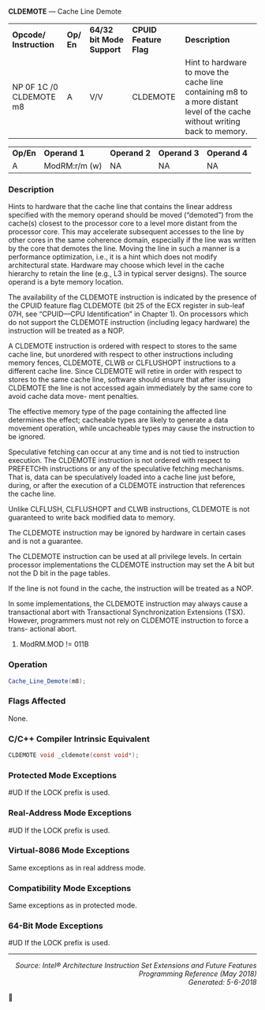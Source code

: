 <b>CLDEMOTE</b> — Cache Line Demote
<table>
	<tr>
		<td><b>Opcode/ Instruction</b></td>
		<td><b>Op/ En</b></td>
		<td><b>64/32 bit Mode Support</b></td>
		<td><b>CPUID Feature Flag</b></td>
		<td><b>Description</b></td>
	</tr>
	<tr>
		<td>NP 0F 1C /0 CLDEMOTE m8</td>
		<td>A</td>
		<td>V/V</td>
		<td>CLDEMOTE</td>
		<td>Hint to hardware to move the cache line containing m8 to a more distant level of the cache without writing back to memory.</td>
	</tr>
</table>

<table>
	<tr>
		<td><b>Op/En</b></td>
		<td><b>Operand 1</b></td>
		<td><b>Operand 2</b></td>
		<td><b>Operand 3</b></td>
		<td><b>Operand 4</b></td>
	</tr>
	<tr>
		<td>A</td>
		<td>ModRM:r/m (w)</td>
		<td>NA</td>
		<td>NA</td>
		<td>NA</td>
	</tr>
</table>


### Description
Hints to hardware that the cache line that contains the linear address specified with the memory operand should be
moved (“demoted”) from the cache(s) closest to the processor core to a level more distant from the processor core.
This may accelerate subsequent accesses to the line by other cores in the same coherence domain, especially if the
line was written by the core that demotes the line. Moving the line in such a manner is a performance optimization,
i.e., it is a hint which does not modify architectural state. Hardware may choose which level in the cache hierarchy
to retain the line (e.g., L3 in typical server designs). The source operand is a byte memory location.

The availability of the CLDEMOTE instruction is indicated by the presence of the CPUID feature flag CLDEMOTE (bit
25 of the ECX register in sub-leaf 07H, see “CPUID—CPU Identification” in Chapter 1). On processors which do not
support the CLDEMOTE instruction (including legacy hardware) the instruction will be treated as a NOP.

A CLDEMOTE instruction is ordered with respect to stores to the same cache line, but unordered with respect to
other instructions including memory fences, CLDEMOTE, CLWB or CLFLUSHOPT instructions to a different cache
line. Since CLDEMOTE will retire in order with respect to stores to the same cache line, software should ensure that
after issuing CLDEMOTE the line is not accessed again immediately by the same core to avoid cache data move-
ment penalties.

The effective memory type of the page containing the affected line determines the effect; cacheable types are likely
to generate a data movement operation, while uncacheable types may cause the instruction to be ignored.

Speculative fetching can occur at any time and is not tied to instruction execution. The CLDEMOTE instruction is not
ordered with respect to PREFETCHh instructions or any of the speculative fetching mechanisms. That is, data can
be speculatively loaded into a cache line just before, during, or after the execution of a CLDEMOTE instruction that
references the cache line.

Unlike CLFLUSH, CLFLUSHOPT and CLWB instructions, CLDEMOTE is not guaranteed to write back modified data to
memory.

The CLDEMOTE instruction may be ignored by hardware in certain cases and is not a guarantee.

The CLDEMOTE instruction can be used at all privilege levels. In certain processor implementations the CLDEMOTE
instruction may set the A bit but not the D bit in the page tables.

If the line is not found in the cache, the instruction will be treated as a NOP.

In some implementations, the CLDEMOTE instruction may always cause a transactional abort with Transactional
Synchronization Extensions (TSX). However, programmers must not rely on CLDEMOTE instruction to force a trans-
actional abort.

1. ModRM.MOD != 011B

### Operation

```java
Cache_Line_Demote(m8);
```
### Flags Affected
None.

### C/C++ Compiler Intrinsic Equivalent
```c
CLDEMOTE void _cldemote(const void*);
```
### Protected Mode Exceptions

<p>#UD
If the LOCK prefix is used.

### Real-Address Mode Exceptions

<p>#UD
If the LOCK prefix is used.

### Virtual-8086 Mode Exceptions

Same exceptions as in real address mode.

### Compatibility Mode Exceptions

Same exceptions as in protected mode.

### 64-Bit Mode Exceptions

<p>#UD
If the LOCK prefix is used.

 --- 
<p align="right"><i>Source: Intel® Architecture Instruction Set Extensions and Future Features Programming Reference (May 2018)<br>Generated: 5-6-2018</i></p>

